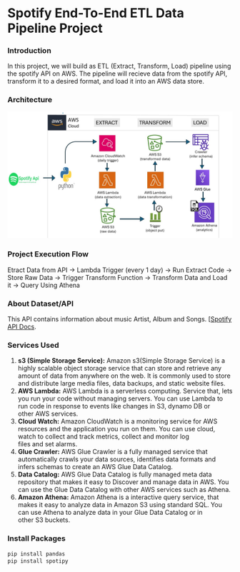 # Spotify End-To-End ETL Data Pipeline Project

### Introduction
In this project, we will build as ETL (Extract, Transform, Load) pipeline using the spotify API on AWS. The pipeline will recieve data from the spotify API, transform it to a desired format, and load it into an AWS data store.

### Architecture
![Architecture Diagram](https://github.com/Harshavardhan1007/spotify_end_to_end_ETL_data_pipeline/blob/main/spotify_data_pipeline_Architecture.jpg)

### Project Execution Flow
Etract Data from API -> Lambda Trigger (every 1 day) -> Run Extract Code -> Store Raw Data -> Trigger Transform Function -> Transform Data and Load it -> Query Using Athena 

### About Dataset/API
This API contains information about music Artist, Album and Songs. [[Spotify API Docs](https://pages.github.com/](https://developer.spotify.com/documentation/web-api)).
 
### Services Used
1. **s3 (Simple Storage Service):** Amazon s3(Simple Storage Service) is a highly scalable object storage service that can store and retrieve any amount of data from anywhere on the web. It is commonly used to store and distribute large media files, data backups, and static website files.
2.  **AWS Lambda:** AWS Lambda is a serverless computing. Service that, lets you run your code without managing servers. You can use Lambda to run code in response to events like changes in S3, dynamo DB or other AWS services.
3. **Cloud Watch:** Amazon CloudWatch is a monitoring service for AWS resources and the application you run on them. You can use cloud, watch to collect and track metrics, collect and monitor log files and set alarms.
4. **Glue Crawler:** AWS Glue Crawler is a fully managed service that automatically crawls your data sources, identifies data formats and infers schemas to create an AWS Glue Data Catalog.
5. **Data Catalog:** AWS Glue Data Catalog is fully managed meta data repository that makes it easy to Discover and manage data in AWS. You can use the Glue Data Catalog with other AWS services such as Athena.
6. **Amazon Athena:** Amazon Athena is a interactive query service, that makes it easy to analyze data in Amazon S3 using standard SQL. You can use Athena to analyze data in your Glue Data Catalog or in other S3 buckets.

### Install Packages
```
pip install pandas
pip install spotipy
```



